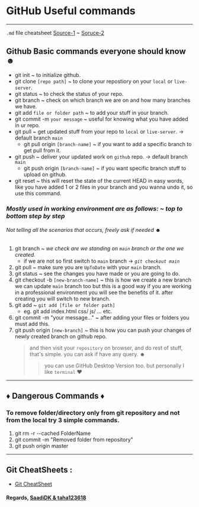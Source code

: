 # GitHub Useful commands

---

`.md` file cheatsheet [Source-1](https://github.com/adam-p/markdown-here/wiki/Markdown-Cheatsheet) ~ [Soruce-2](https://github.com/tchapi/markdown-cheatsheet/blob/master/README.md)

## Github Basic commands everyone should know ☻

- git init ~ to initialize github.
- git clone `[repo path]` ~ to clone your repostiory on your `local` or `live-server`.
- git status ~ to check the status of your repo.
- git branch ~ check on which branch we are on and how many branches we have.
- git add `file or folder path` ~ to add your stuff in your branch.
- git commit -m `your message` ~ useful for knowing what you have added in ur repo.
- git pull ~ get updated stuff from your repo to `local` or `live-server`. -> default branch `main`
  - git pull origin `[branch-name]` ~ if you want to add a specific branch to get pull from it.
- git push ~ deliver your updated work on `github` repo. -> default branch `main`
  - git push origin `[branch-name]` ~ if you want specific branch stuff to upload on github.
- git reset ~ this will reset the state of the current HEAD in easy words, like you have added 1 or 2 files in your branch and you wanna undo it, so use this command.

### _Mostly used in working environment are as follows: ~ top to bottom step by step_

###### Not telling all the scenarios that occurs, _freely ask if needed ☻_

1. git branch ~ _we check are we standing on `main` branch or the one we created._
   - if we are not so first switch to `main` branch -> _`git checkout main`_
2. git pull ~ make sure you are `UpToDate` with your `main` branch.
3. git status ~ see the changes you have made or you are going to do.
4. git checkout -b `[new-branch-name]` ~ this is how we create a new branch we can update `main` branch too but this is a good way if you are working in a professional environment you will see the benefits of it. after creating you will switch to new branch.
5. git add ~ `git add [file or folder path]`
   - eg. git add index.html css/ js/ ... etc.
6. git commit -m "your message..." ~ after adding your files or folders you must add this.
7. git push origin `[new-branch]` ~ this is how you can push your changes of newly created branch on github repo.
   > and then visit your `repository` on browser, and do rest of stuff, that's simple. you can ask if have any query. ☻
   >
   > > you can use GitHub Desktop Version too. but personally I like `terminal` ♥

---

## ♦ Dangerous Commands ♦

### To remove folder/directory only from git repository and not from the local try 3 simple commands.

1. git rm -r --cached FolderName
2. git commit -m "Removed folder from repository"
3. git push origin master

---

## Git CheatSheets :

- [Git CheatSheet](https://cult.honeypot.io/reads/git-commands-cheat-sheet-for-all-developers/)

#### Regards, [SaadiDK & taha123618](https://github.com/SaadiDK-003/)
